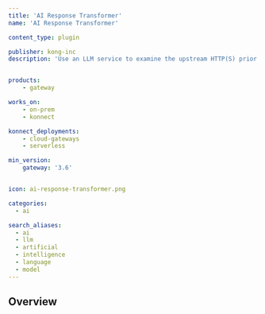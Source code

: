 ```yaml
---
title: 'AI Response Transformer'
name: 'AI Response Transformer'

content_type: plugin

publisher: kong-inc
description: 'Use an LLM service to examine the upstream HTTP(S) prior to forwarding it to the client'


products:
    - gateway

works_on:
    - on-prem
    - konnect

konnect_deployments:
    - cloud-gateways
    - serverless

min_version:
    gateway: '3.6'


icon: ai-response-transformer.png

categories:
  - ai

search_aliases:
  - ai
  - llm
  - artificial
  - intelligence
  - language
  - model
---
```


## Overview
